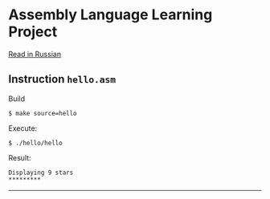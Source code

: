 # Assembly Language Learning Project
[Read in Russian][ru]

## Instruction `hello.asm`

Build
```
$ make source=hello
```

Execute:
```
$ ./hello/hello
```

Result:
```
Displaying 9 stars
*********
```


---
[ru]: README-ru.md
[en]: README.md